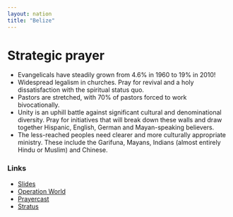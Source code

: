 ```yaml
---
layout: nation
title: "Belize"
---
```


# Strategic prayer

- Evangelicals have steadily grown from 4.6% in 1960 to 19% in 2010!
- Widespread legalism in churches. Pray for revival and a holy dissatisfaction with the spiritual status quo.
- Pastors are stretched, with 70% of pastors forced to work bivocationally.
- Unity is an uphill battle against significant cultural and denominational diversity. Pray for initiatives that will break down these walls and draw together Hispanic, English, German and Mayan-speaking believers.
- The less-reached peoples need clearer and more culturally appropriate ministry. These include the Garifuna, Mayans, Indians (almost entirely Hindu or Muslim) and Chinese.

### Links

- [Slides](http://kyk.kiekies.net/?src=https://ccwaterkloof.github.io/prayer/slides/belize.md)
- [Operation World](https://operationworld.org/locations/belize/)
- [Prayercast](https://prayercast.com/belize.html)
- [Stratus](https://globe.stratus.earth/country-explorer/BLZ)
